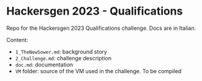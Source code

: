 # Hackersgen 2023 - Qualifications

Repo for the Hackersgen 2023 Qualifications challenge. Docs are in Italian.

Content:

- `1_TheNewSower.md`: background story
- `2_Challenge.md`: challenge description
- `doc.md`: documentation
- `VM` folder: source of the VM used in the challenge. To be compiled
